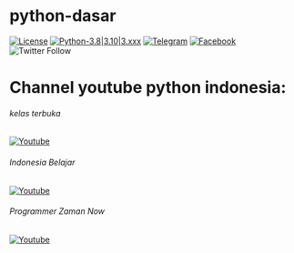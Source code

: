# python-dasar

[![License](https://img.shields.io/badge/license-MIT-red.svg)](https://raw.githubusercontent.com/kobencry/python-dasar/main/LICENSE) [![Python-3.8|3.10|3.xxx](https://img.shields.io/badge/python-3.8|3.10|3.xxx-green.svg)](https://www.python.org) [![Telegram](https://img.shields.io/badge/telegram-online-blue.svg)](https://web.telegram.org/z/#-1052242766) [![Facebook](https://img.shields.io/badge/facebook-online-blue.svg)](https://web.facebook.com/groups/1547113062220560/?hoisted_section_header_type=recently_seen&multi_permalinks=3261000454165137) ![Twitter Follow](https://img.shields.io/twitter/follow/RexosP?style=social)

# Channel youtube python indonesia:
###### kelas terbuka
[![Youtube](https://img.shields.io/badge/youtube-KelasTerbuka-red.svg)](https://www.youtube.com/c/kelasterbuka)

###### Indonesia Belajar
[![Youtube](https://img.shields.io/badge/youtube-IndonesiaBelajar-red.svg)](https://www.youtube.com/c/IndonesiaBelajarKomputer)

###### Programmer Zaman Now
[![Youtube](https://img.shields.io/badge/youtube-ProgrammerZamanNow-red.svg)](https://www.youtube.com/c/ProgrammerZamanNow)
